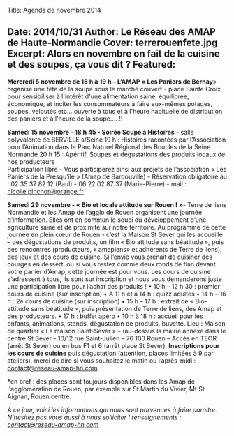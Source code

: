 Title: Agenda de novembre 2014

Date: 2014/10/31
Author: Le Réseau des AMAP de Haute&#x2011;Normandie
Cover: terrerouenfete.jpg
Excerpt: Alors en novembre on fait de la cuisine et des soupes, ça vous dit ? 
Featured:
---

**Mercredi 5 novembre de 18 h à 19 h – L’AMAP « Les Paniers de Bernay**» organise une fête de la soupe sous le marché couvert - place Sainte Croix pour sensibiliser à l'intérêt d'une alimentation saine, équilibrée, économique, et inciter les consommateurs à faire eux-mêmes potages, soupes, veloutés etc....ouverte à tous  et à l'heure habituelle de distribution des paniers et à l'heure de la soupe.... !!

**Samedi  15 novembre - 18 h 45 - Soirée Soupe à Histoires** - salle polyvalente de BERVILLE s/Seine
19 h : Histoires racontées par l’Association pour l’Animation dans le Parc Naturel Régional des Boucles de la Seine Normande
20 h 15 : Apéritif, Soupes et dégustations des produits locaux de nos producteurs  
Participation libre - Vous participerez ainsi aux projets de l’association « Les Paniers de la Presqu’île » (Amap de Bardouville) - Réservation obligatoire au :  02 35 37 82 12  (Paul) -  06 22 02 87 37 (Marie-Pierre) - mail : nicolle.pinchon@orange.fr

**Samedi 29 novembre - « Bio et locale attitude sur Rouen ! »**-  Terre de liens Normandie et les Amap de l’agglo de Rouen organisent une journée d’information. Elles ont en commun le souci du développement d’une agriculture saine et de proximité sur notre territoire.
Au programme de cette journée en plein cœur de Rouen - c’est la Maison St Sever qui les accueille – des dégustations de produits, un film « Bio attitude sans béatitude », puis des rencontres (producteurs, « amapiens» et adhérents de Terre de liens), des jeux et des cours de cuisine. Si l’envie vous prenait de cuisiner des courges en dessert, ou si vous restez comme deux ronds de flan devant votre panier d’Amap, cette journée est pour vous. Les cours de cuisine s’adressent à tous, ils sont sur inscription et nous vous demanderons juste une participation libre pour l’achat des produits !
•	10 h – 12 h 30 : premier cours de cuisine (sur inscription)
•	A 11 h et à 14 h : quizz adultes 
•	14 h – 16 h : 2e cours de cuisine (sur inscription)
•	15 h – 17 h : extrait de « Bio-attitude sans béatitude », puis présentation de Terre de liens, des Amap et  des producteurs.
•	17 h : buffet apéro 
•	10 h à 18 h : accueil pour les enfants, animations, stands, dégustation de produits, buvette.
Lieu : Maison de quartier « La maison Saint-Sever » – (au-dessus la mairie annexe dans le centre St Sever - 10/12 rue Saint-Julien – 76 100 Rouen – Accès en TEOR (arrêt St Sever) ou en bus F1 et 6 (arrêt place St Sever).
**Inscriptions pour les cours de cuisine** puis dégustation (attention, places limitées à 9 par ateliers), merci de dire si vous souhaitez le matin ou l’après-midi : contact@reseau-amap-hn.com


*en bref : des places sont toujours disponibles dans les Amap de l'agglomération de Rouen,  par exemple sur St Martin du Vivier, Mt St Aignan, Rouen centre. 

*A ce jour, voici les informations qui nous sont parvenues à faire paraitre. N'hésitez pas vous aussi à nous solliciter !
renseignements : contact@reseau-amap-hn.com*